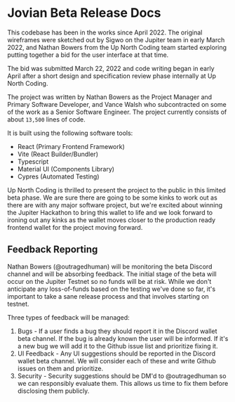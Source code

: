 # Jovian Beta Release Docs

This codebase has been in the works since April 2022. The original wireframes were sketched out by Sigwo on the Jupiter team in early March 2022, and Nathan Bowers from the Up North Coding team started exploring putting together a bid for the user interface at that time.

The bid was submitted March 22, 2022 and code writing began in early April after a short design and specification review phase internally at Up North Coding.

The project was written by Nathan Bowers as the Project Manager and Primary Software Developer, and Vance Walsh who subcontracted on some of the work as a Senior Software Engineer. The project currently consists of about `13,500` lines of code.

It is built using the following software tools:

- React (Primary Frontend Framework)
- Vite (React Builder/Bundler)
- Typescript
- Material UI (Components Library)
- Cypres (Automated Testing)

Up North Coding is thrilled to present the project to the public in this limited beta phase. We are sure there are going to be some kinks to work out as there are with any major software project, but we're excited about winning the Jupiter Hackathon to bring this wallet to life and we look forward to ironing out any kinks as the wallet moves closer to the production ready frontend wallet for the project moving forward.

## Feedback Reporting

Nathan Bowers (@outragedhuman) will be monitoring the beta Discord channel and will be absorbing feedback. The initial stage of the beta will occur on the Jupiter Testnet so no funds will be at risk. While we don't anticipate any loss-of-funds based on the testing we've done so far, it's important to take a sane release process and that involves starting on testnet.

Three types of feedback will be managed:

1. Bugs - If a user finds a bug they should report it in the Discord wallet beta channel. If the bug is already known the user will be informed. If it's a new bug we will add it to the Github issue list and prioritize fixing it.
1. UI Feedback - Any UI suggestions should be reported in the Discord wallet beta channel. We will consider each of these and write Github issues on them and prioritize.
1. Security - Security suggestions should be DM'd to @outragedhuman so we can responsibly evaluate them. This allows us time to fix them before disclosing them publicly.
